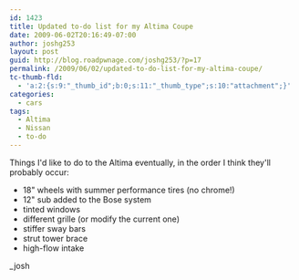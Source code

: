 ```yaml
---
id: 1423
title: Updated to-do list for my Altima Coupe
date: 2009-06-02T20:16:49-07:00
author: joshg253
layout: post
guid: http://blog.roadpwnage.com/joshg253/?p=17
permalink: /2009/06/02/updated-to-do-list-for-my-altima-coupe/
tc-thumb-fld:
  - 'a:2:{s:9:"_thumb_id";b:0;s:11:"_thumb_type";s:10:"attachment";}'
categories:
  - cars
tags:
  - Altima
  - Nissan
  - to-do
---
```

Things I'd like to do to the Altima eventually, in the order I think they'll probably occur:

<ul>
    <li>18" wheels with summer performance tires (no chrome!)</li>
    <li>12" sub added to the Bose system</li>
    <li>tinted windows</li>
    <li>different grille (or modify the current one)</li>
    <li>stiffer sway bars</li>
    <li>strut tower brace</li>
    <li>high-flow intake</li>
</ul>

_josh